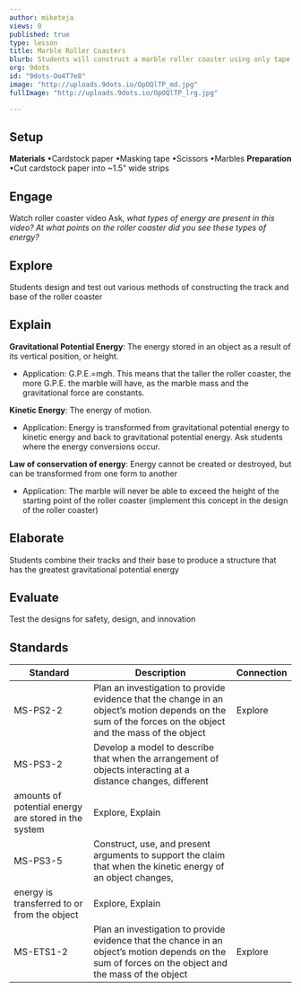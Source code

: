 ```yaml
---
author: miketeja
views: 0
published: true
type: lesson
title: Marble Roller Coasters
blurb: Students will construct a marble roller coaster using only tape and cardstock paper to demonstrate potential and kinetic energy transfer
org: 9dots
id: "9dots-Oo4T7e8"
image: "http://uploads.9dots.io/OpOQlTP_md.jpg"
fullImage: "http://uploads.9dots.io/OpOQlTP_lrg.jpg"

---
```


## Setup
**Materials** 
•Cardstock paper
•Masking tape
•Scissors
•Marbles
**Preparation** 
•Cut cardstock paper into ~1.5" wide strips

## Engage
Watch roller coaster video
Ask, _what types of energy are present in this video? At what points on the roller coaster did you see these types of energy?_

## Explore
Students design and test out various methods of constructing the track and base of the roller coaster

## Explain
**Gravitational Potential Energy**: The energy stored in an object as a result of its vertical position, or height.

- Application: G.P.E.=m*g*h. This means that the taller the roller coaster, the more G.P.E. the marble will have, as the marble mass and the gravitational force are constants. 

**Kinetic Energy**: The energy of motion.

- Application: Energy is transformed from gravitational potential energy to kinetic energy and back to gravitational potential energy. Ask students where the energy conversions occur.

**Law of conservation of energy**: Energy cannot be created or destroyed, but can be transformed from one form to another

- Application: The marble will never be able to exceed the height of the starting point of the roller coaster (implement this concept in the design of the roller coaster)

## Elaborate
Students combine their tracks and their base to produce a structure that has the greatest gravitational potential energy 

## Evaluate
Test the designs for safety, design, and innovation

## Standards
| Standard      | Description   | Connection  |
| ------------- |---------------| ------|
| MS-PS2-2      | Plan an investigation to provide evidence that the change in an object’s motion depends on the sum of the forces on the object and the mass of the object | Explore |
| MS-PS3-2      | Develop a model to describe that when the arrangement of objects interacting at a distance changes, different 
amounts of potential energy are stored in the system |   Explore, Explain |
| MS-PS3-5      | Construct, use, and present arguments to support the claim that when the kinetic energy of an object changes, 
energy is transferred to or from the object |   Explore, Explain |
| MS-ETS1-2 	| Plan an investigation to provide evidence that the chance in an object’s motion depends on the sum of forces on the object and the mass of the object   |   Explore |
